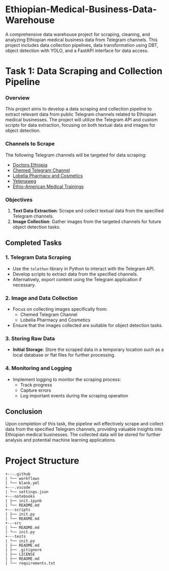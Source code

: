 # Ethiopian-Medical-Business-Data-Warehouse

A comprehensive data warehouse project for scraping, cleaning, and analyzing Ethiopian medical business data from Telegram channels. This project includes data collection pipelines, data transformation using DBT, object detection with YOLO, and a FastAPI interface for data access.


# **Task 1: Data Scraping and Collection Pipeline**

### **Overview**
This project aims to develop a data scraping and collection pipeline to extract relevant data from public Telegram channels related to Ethiopian medical businesses. The project will utilize the Telegram API and custom scripts for data extraction, focusing on both textual data and images for object detection.

### **Channels to Scrape**
The following Telegram channels will be targeted for data scraping:

- [Doctors Ethiopia](https://t.me/DoctorsET)
- [Chemed Telegram Channel](https://t.me/Chemed)
- [Lobelia Pharmacy and Cosmetics](https://t.me/lobelia4cosmetics)
- [Yetenaweg](https://t.me/yetenaweg)
- [Ethio-American Medical Trainings](https://t.me/EAHCI)

### Objectives
1. **Text Data Extraction**: Scrape and collect textual data from the specified Telegram channels.
2. **Image Collection**: Gather images from the targeted channels for future object detection tasks.

## **Completed Tasks**

### 1. **Telegram Data Scraping**
- Use the `telethon` library in Python to interact with the Telegram API.
- Develop scripts to extract data from the specified channels.
- Alternatively, export content using the Telegram application if necessary.

### 2. **Image and Data Collection**
- Focus on collecting images specifically from:
  - Chemed Telegram Channel
  - Lobelia Pharmacy and Cosmetics
- Ensure that the images collected are suitable for object detection tasks.

### 3. **Storing Raw Data**
- **Initial Storage**: Store the scraped data in a temporary location such as a local database or flat files for further processing.

### 4. **Monitoring and Logging**
- Implement logging to monitor the scraping process:
  - Track progress
  - Capture errors
  - Log important events during the scraping operation


## **Conclusion**
Upon completion of this task, the pipeline will effectively scrape and collect data from the specified Telegram channels, providing valuable insights into Ethiopian medical businesses. The collected data will be stored for further analysis and potential machine learning applications.


# Project Structure

```
+---.github
| └── workflows
| └── blank.yml
+---.vscode
| └── settings.json
+---notebooks
| ├── init.ipynb
| └── README.md
+---scripts
| ├── init.py
| └── README.md
+---src
| └── README.md
| └── init.py
+---tests
| └── init.py
| ├── README.md
| ├── .gitignore
| ├── LICENSE
| ├── README.md
| └── requirements.txt
```
